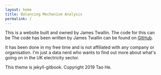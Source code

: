 ```yaml
---
layout: home
title: Balancing Mechanism Analysis
permalink: /
---
```


This is a website built and owned by James Twallin. The code for this can be The code has been written by James Twallin can be found on [GitHub][1]. 

It has been done in my free time and is not affiliated with any company or organisation. I'm just a data nerd who wants to find out more about what's going on in the UK electricity sector.

This theme is jekyll-gitbook. Copyright 2019 Tao He.

[1]: https://github.com/JamesTwallin/BM_analysis